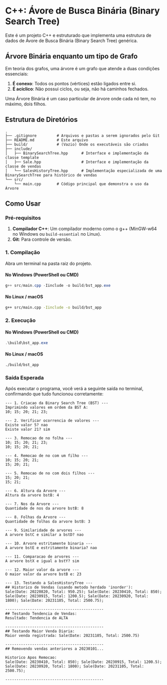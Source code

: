# C++: Ávore de Busca Binária (Binary Search Tree)

Este é um projeto C++ e estruturado que implementa uma estrutura de dados de Ávore de Busca Binária (Binary Search Tree) genérica.

## Árvore Binária enquanto um tipo de Grafo

Em teoria dos grafos, uma árvore é um grafo que atende a duas condições essenciais:

1. **É conexo**: Todos os pontos (vértices) estão ligados entre si.
2. **É acíclico**: Não possui ciclos, ou seja, não há caminhos fechados.

Uma Árvore Binária é um caso particular de árvore onde cada nó tem, no máximo, dois filhos.

## Estrutura de Diretórios

```
.
├── .gitignore         # Arquivos e pastas a serem ignorados pelo Git
├── README.md          # Este arquivo
├── build/             # (Vazio) Onde os executáveis são criados
├── include/
│   ├── BinarySearchTree.hpp      # Interface e implementação da classe template
│   ├── Sale.hpp                  # Interface e implementação da classe de vendas
│   └── SalesHistoryTree.hpp      # Implementação especializada de uma BinarySearchTree para histórico de vendas
└── src/
    └── main.cpp       # Código principal que demonstra o uso da Árvore
```

## Como Usar

### Pré-requisitos

1.  **Compilador C++**: Um compilador moderno como o g++ (MinGW-w64 no Windows ou `build-essential` no Linux).
2.  **Git**: Para controle de versão.

### 1. Compilação

Abra um terminal na pasta raiz do projeto.

#### No Windows (PowerShell ou CMD)

```powershell
g++ src/main.cpp -Iinclude -o build/bst_app.exe
```

#### No Linux / macOS

```bash
g++ src/main.cpp -Iinclude -o build/bst_app
```

### 2. Execução

#### No Windows (PowerShell ou CMD)

```powershell
.\build\bst_app.exe
```

#### No Linux / macOS

```bash
./build/bst_app
```

### Saída Esperada

Após executar o programa, você verá a seguinte saída no terminal, confirmando que tudo funcionou corretamente:

```
--- 1. Criacao da Binary Search Tree (BST) ---
Imprimindo valores em ordem da BST A: 
10; 15; 20; 21; 23;

--- 2. Verificar ocorrencia de valores ---
Existe valor 5? nao
Existe valor 21? sim

--- 3. Remocao de no folha ---
10; 15; 20; 21; 23;
10; 15; 20; 21;

--- 4. Remocao de no com um filho ---
10; 15; 20; 21;
15; 20; 21;

--- 5. Remocao de no com dois filhos ---
15; 20; 21;
15; 21;

--- 6. Altura da Arvore ---
Altura da arvore bstB: 4

--- 7. Nos da Arvore ---
Quantidade de nos da arvore bstB: 8

--- 8. Folhas da Arvore ---
Quantidade de folhas da arvore bstB: 3

--- 9. Similaridade de arvores ---
A arvore bstC e similar a bstD? nao

--- 10. Arvore estritamente binaria ---
A arvore bstE e estritamente binaria? nao

--- 11. Comparacao de arvores ---
A arvore bstX e igual a bstY? sim

--- 12. Maior valor da arvore ---
O maior valor da arvore bstB e: 23

--- 13. Testando a SalesHistoryTree ---
## Historico de Vendas (usando metodo herdado 'inorder'):
Sale(Date: 20220820, Total: 950.25); Sale(Date: 20230410, Total: 850); Sale(Date: 20230915, Total: 1200.5); Sale(Date: 20230920, Total: 1800); Sale(Date: 20231105, Total: 2500.75);

--------------------------------------------
## Testando Tendencia de Vendas:
Resultado: Tendencia de ALTA

--------------------------------------------
## Testando Maior Venda Diaria:
Maior venda registrada: Sale(Date: 20231105, Total: 2500.75)

--------------------------------------------
## Removendo vendas anteriores a 20230101...

Historico Apos Remocao:
Sale(Date: 20230410, Total: 850); Sale(Date: 20230915, Total: 1200.5); Sale(Date: 20230920, Total: 1800); Sale(Date: 20231105, Total: 2500.75);

--------------------------------------------
```